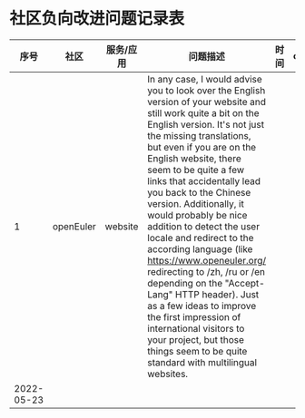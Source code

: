  # 社区负向改进问题记录表
 
|序号|社区|服务/应用|问题描述|时间|owner|
|--|--|--|--|--|--|
| 1 |openEuler | website| In any case, I would advise you to look over the English version of your website and still work quite a bit on the English version. It's not just the missing translations, but even if you are on the English website, there seem to be quite a few links that accidentally lead you back to the Chinese version. Additionally, it would probably be nice addition to detect the user locale and redirect to the according language (like https://www.openeuler.org/ redirecting to /zh, /ru or /en depending on the "Accept-Lang" HTTP header). Just as a few ideas to improve the first impression of international visitors to your project, but those things seem to be quite standard with multilingual websites.
 |2022-05-23|
